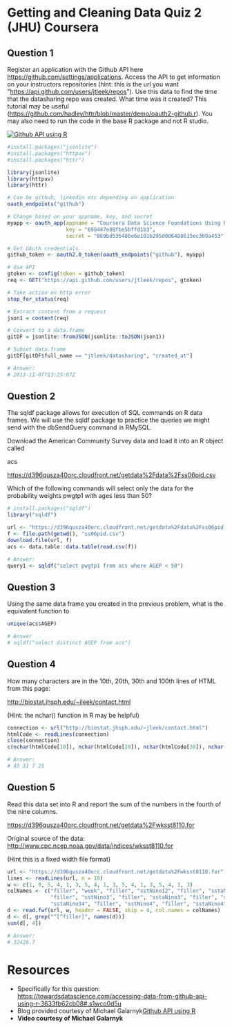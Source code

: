 # Getting and Cleaning Data Quiz 2 (JHU) Coursera

Question 1
----------
Register an application with the Github API here https://github.com/settings/applications. 
Access the API to get information on your instructors repositories (hint: this is the url you want "https://api.github.com/users/jtleek/repos"). Use this data to find the time that the datasharing repo was created. What time was it created? This tutorial may be useful (https://github.com/hadley/httr/blob/master/demo/oauth2-github.r). 
You may also need to run the code in the base R package and not R studio. </br>

[![Github API using R](https://github.com/mGalarnyk/datasciencecoursera/blob/master/3_Getting_and_Cleaning_Data/data/githubAPIusingR.png)](https://www.youtube.com/watch?v=xCPWRP_WqYQ?sub_confirmation=1  "Github API using R")

```R
#install.packages("jsonlite")
#install.packages("httpuv")
#install.packages("httr")

library(jsonlite)
library(httpuv)
library(httr)

# Can be github, linkedin etc depending on application
oauth_endpoints("github")

# Change based on your appname, key, and secret 
myapp <- oauth_app(appname = "Coursera Data Science Foundations Using R Specialization",
                   key = "699447e88fbe5bffd1b3",
                   secret = "669bd53548be6e101b295d006408615ec309a453")

# Get OAuth credentials
github_token <- oauth2.0_token(oauth_endpoints("github"), myapp)

# Use API
gtoken <- config(token = github_token)
req <- GET("https://api.github.com/users/jtleek/repos", gtoken)

# Take action on http error
stop_for_status(req)

# Extract content from a request
json1 = content(req)

# Convert to a data.frame
gitDF = jsonlite::fromJSON(jsonlite::toJSON(json1))

# Subset data.frame
gitDF[gitDF$full_name == "jtleek/datasharing", "created_at"] 

# Answer: 
# 2013-11-07T13:25:07Z
```

Question 2
----------
The sqldf package allows for execution of SQL commands on R data frames. We will use the sqldf package to practice the queries we might send with the dbSendQuery command in RMySQL. </br>

Download the American Community Survey data and load it into an R object called </br>

acs <br>

https://d396qusza40orc.cloudfront.net/getdata%2Fdata%2Fss06pid.csv </br>

Which of the following commands will select only the data for the probability weights pwgtp1 with ages less than 50? </br>

```R
# install.packages("sqldf")
library("sqldf")

url <- "https://d396qusza40orc.cloudfront.net/getdata%2Fdata%2Fss06pid.csv"
f <- file.path(getwd(), "ss06pid.csv")
download.file(url, f)
acs <- data.table::data.table(read.csv(f))

# Answer: 
query1 <- sqldf("select pwgtp1 from acs where AGEP < 50")
```

Question 3
----------
Using the same data frame you created in the previous problem, what is the equivalent function to 
```R
unique(acs$AGEP)
```

```R
# Answer
# sqldf("select distinct AGEP from acs")
```

Question 4
----------
How many characters are in the 10th, 20th, 30th and 100th lines of HTML from this page:

http://biostat.jhsph.edu/~jleek/contact.html

(Hint: the nchar() function in R may be helpful)

```R
connection <- url("http://biostat.jhsph.edu/~jleek/contact.html")
htmlCode <- readLines(connection)
close(connection)
c(nchar(htmlCode[10]), nchar(htmlCode[20]), nchar(htmlCode[30]), nchar(htmlCode[100]))

# Answer: 
# 45 31 7 25
```

Question 5
----------
Read this data set into R and report the sum of the numbers in the fourth of the nine columns.

https://d396qusza40orc.cloudfront.net/getdata%2Fwksst8110.for

Original source of the data: http://www.cpc.ncep.noaa.gov/data/indices/wksst8110.for

(Hint this is a fixed width file format)

```R
url <- "https://d396qusza40orc.cloudfront.net/getdata%2Fwksst8110.for"
lines <- readLines(url, n = 10)
w <- c(1, 9, 5, 4, 1, 3, 5, 4, 1, 3, 5, 4, 1, 3, 5, 4, 1, 3)
colNames <- c("filler", "week", "filler", "sstNino12", "filler", "sstaNino12", 
              "filler", "sstNino3", "filler", "sstaNino3", "filler", "sstNino34", "filler", 
              "sstaNino34", "filler", "sstNino4", "filler", "sstaNino4")
d <- read.fwf(url, w, header = FALSE, skip = 4, col.names = colNames)
d <- d[, grep("^[^filler]", names(d))]
sum(d[, 4])

# Answer: 
# 32426.7
```

# Resources
- Specifically for this question: https://towardsdatascience.com/accessing-data-from-github-api-using-r-3633fb62cb08#.s1wco0d5u
-  Blog provided courtesy of Michael Galarnyk[Github API using R](https://medium.com/@GalarnykMichael/accessing-data-from-github-api-using-r-3633fb62cb08#.s1wco0d5u)
- **Video courtesy of Michael Galarnyk**
